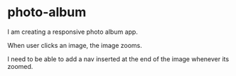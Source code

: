 # photo-album

I am creating a responsive photo album app.

When user clicks an image, the image zooms.

I need to be able to add a nav inserted at the end of the image whenever its zoomed.
